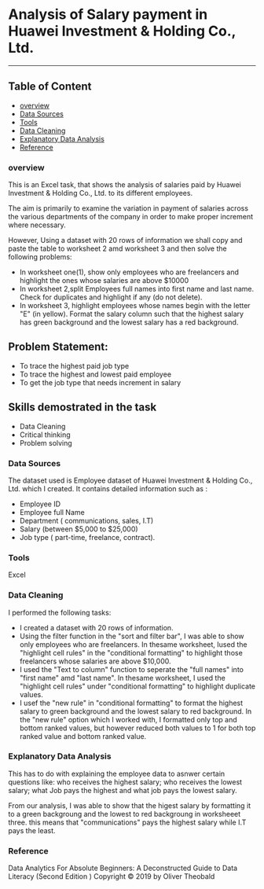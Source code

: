 # Analysis of Salary payment in Huawei Investment & Holding Co., Ltd.



___

## Table of Content
- [overview](overview)
- [Data Sources](data-sources)
- [Tools](tools)
- [Data Cleaning](data-cleaning)
- [Explanatory Data Analysis](explanatory-data-analysis)
- [Reference](reference)
  


### overview
This is an Excel task, that shows the analysis of salaries paid by Huawei Investment & Holding Co., Ltd. to its different employees.

The aim is primarily to examine the variation in payment of salaries across the various departments of the company in order to make proper increment where necessary.

However, Using a dataset with 20 rows of information we shall copy and paste the table to worksheet 2 amd worksheet 3 and then solve the following problems:

- In worksheet one(1), show only employees who are freelancers and highlight the ones whose salaries are above $10000
- In worksheet 2,split Employees full names into first name and last name. Check for duplicates and highlight if any (do not delete).
- In worksheet 3, highlight employees whose names begin with the letter "E" (in yellow). Format the salary column such that the highest salary has green background and the lowest salary has a red background.

## Problem Statement:
- To trace the highest paid job type
- To trace the highest and lowest paid employee
- To get the job type that needs increment in salary

## Skills demostrated in the task
- Data Cleaning
- Critical thinking
- Problem solving

### Data Sources
The dataset used is Employee dataset of Huawei Investment & Holding Co., Ltd. which I created. It contains detailed information such as :
- Employee ID
- Employee full Name
- Department ( communications, sales, I.T)
- Salary (between $5,000 to $25,000)
- Job type ( part-time, freelance, contract).

### Tools
Excel

### Data Cleaning
I performed the following tasks:
- I created a dataset with 20 rows of information.
- Using the filter function in the "sort and filter bar", I was able to show only employees who are freelancers. In thesame worksheet, Iused the "highlight cell rules" in the "conditional formatting" to highlight those freelancers whose salaries are above $10,000.
- I used the "Text to column" function to seperate the "full names" into "first name" amd "last name". In thesame worksheet, I used the "highlight cell rules" under "conditional formatting" to highlight duplicate values.
- I usef the "new rule" in "conditional formatting" to format the highest salary to green background and the lowest salary to red background.
In the "new rule" option which I worked with, I formatted only top and bottom ranked values, but however reduced both values to 1 for both top ranked value and bottom ranked value.

### Explanatory Data Analysis
This has to do with explaining the employee data to asnwer certain questions like: who receives the highest salary; who receives the lowest salary; what Job pays the highest and what job pays the lowest salary.

From our analysis, I was able to show that the higest salary by formatting it to a green backgroung and the lowest to red backgroung in worksheeet three.
this means that "communications" pays the highest salary while I.T pays the least.

### Reference
Data Analytics For Absolute Beginners: 
A Deconstructed Guide to Data Literacy
(Second Edition )
Copyright © 2019 by Oliver Theobald 



